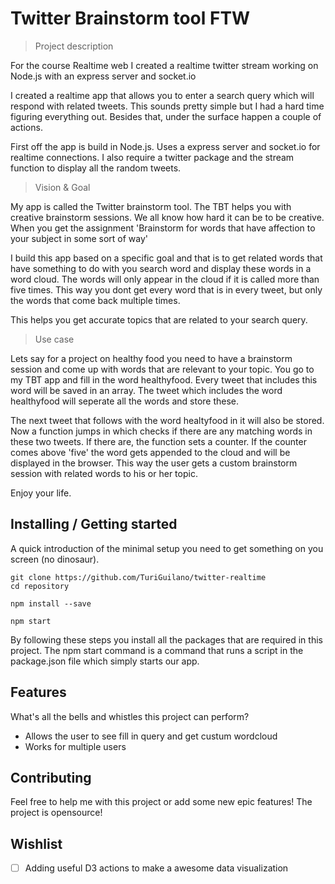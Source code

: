 # Twitter Brainstorm tool FTW

> Project description

For the  course Realtime web I created a realtime twitter stream working on Node.js with an express server and socket.io

I created a realtime app that allows you to enter a search query which will respond with related tweets.
This sounds pretty simple but I had a hard time figuring everything out. Besides that, under the surface happen a couple of actions.

First off the app is build in Node.js. Uses a express server and socket.io for realtime connections. I also require a twitter package and the stream function to display all the random tweets. 

> Vision & Goal

My app is called the Twitter brainstorm tool. The TBT helps you with creative brainstorm sessions.
We all know how hard it can be to be creative. When you get the assignment 'Brainstorm for words that have affection to your subject in some sort of way'

I build this app based on a specific goal and that is to get related words that have something to do with you search word and display these words in a word cloud. The words will only appear in the cloud if it is called more than five times. This way you dont get every word that is in every tweet, but only the words that come back multiple times. 

This helps you get accurate topics that are related to your search query.

> Use case

Lets say for a project on healthy food you need to have a brainstorm session and come up with words that are relevant to your topic. You go to my TBT app and fill in the word healthyfood. Every tweet that includes this word will be saved in an array. The tweet which includes the word healthyfood will seperate all the words and store these. 

The next tweet that follows with the word healtyfood in it will also be stored. Now a function jumps in which checks if there are any matching words in these two tweets. If there are, the function sets a counter. If the counter comes above 'five' the word gets appended to the cloud and will be displayed in the browser. This way the user gets a custom brainstorm session with related words to his or her topic. 

Enjoy your life.



## Installing / Getting started

A quick introduction of the minimal setup you need to get something on you screen (no dinosaur).

```shell
git clone https://github.com/TuriGuilano/twitter-realtime
cd repository

npm install --save

npm start
```

By following these steps you install all the packages that are required in this project.
The npm start command is a command that runs a script in the package.json file which simply starts our app.


## Features

What's all the bells and whistles this project can perform?

* Allows the user to see fill in query and get custum wordcloud
* Works for multiple users


## Contributing

Feel free to help me with this project or add some new epic features!
The project is opensource!


## Wishlist

* [ ] Adding useful D3 actions to make a awesome data visualization
